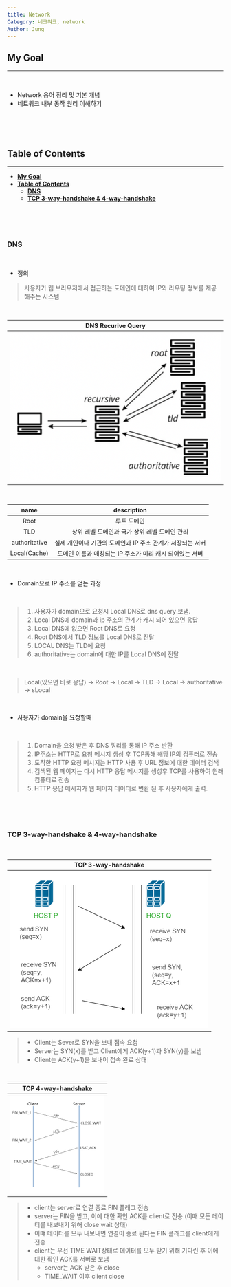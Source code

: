 ```yaml
---
title: Network
Category: 네크워크, network
Author: Jung
---
```


## **My Goal**

---

</br>

- Network 용어 정리 및 기본 개념
- 네트워크 내부 동작 원리 이해하기

</br>
</br>
</br>

## **Table of Contents**

---

- [**My Goal**](#my-goal)
- [**Table of Contents**](#table-of-contents)
  - [**DNS**](#dns)
  - [**TCP 3-way-handshake & 4-way-handshake**](#tcp-3-way-handshake--4-way-handshake)

</br>
</br>
</br>

### **DNS**

</br>

- 정의

> 사용자가 웹 브라우저에서 접근하는 도메인에 대하여 IP와 라우팅 정보를 제공 해주는 시스템

</br>

|           DNS Recurive Query            |
| :-------------------------------------: |
| ![dns_query image](./res/dns_query.png) |

</br>

|     name      |                        description                         |
| :-----------: | :--------------------------------------------------------: |
|     Root      |                        루트 도메인                         |
|      TLD      |       상위 레벨 도메인과 국가 상위 레벨 도메인 관리        |
| authoritative | 실제 개인이나 기관의 도메인과 IP 주소 관계가 저장되는 서버 |
| Local(Cache)  |  도메인 이름과 매칭되는 IP 주소가 미리 캐시 되어있는 서버  |

</br>

- Domain으로 IP 주소를 얻는 과정

</br>

> 1. 사용자가 domain으로 요청시 Local DNS로 dns query 보냄.
> 2. Local DNS에 domain과 ip 주소의 관계가 캐시 되어 있으면 응답
> 3. Local DNS에 없으면 Root DNS로 요청
> 4. Root DNS에서 TLD 정보를 Local DNS로 전달
> 5. LOCAL DNS는 TLD에 요청
> 6. authoritative는 domain에 대한 IP를 Local DNS에 전달

</br>

> Local(있으면 바로 응답) -> Root -> Local -> TLD -> Local -> authoritative -> sLocal

</br>

- 사용자가 domain을 요청할때

</br>

> 1. Domain을 요청 받은 후 DNS 쿼리를 통해 IP 주소 반환
> 2. IP주소는 HTTP로 요청 메시지 생성 후 TCP통해 해당 IP의 컴퓨터로 전송
> 3. 도착한 HTTP 요청 메시지는 HTTP 사용 후 URL 정보에 대한 데이터 검색
> 4. 검색된 웹 페이지는 다시 HTTP 응답 메시지를 생성후 TCP를 사용하여 원래 컴퓨터로 전송
> 5. HTTP 응답 메시지가 웹 페이지 데이터로 변환 된 후 사용자에게 출력.

</br>
</br>
</br>

### **TCP 3-way-handshake & 4-way-handshake**

</br>

|            TCP 3-way-handshake            |
| :---------------------------------------: |
| ![tcp 3way-handshake](./res/tcp-3way.png) |

> - Client는 Sever로 SYN을 보내 접속 요청
> - Server는 SYN(x)를 받고 Client에게 ACK(y+1)과 SYN(y)를 보냄
> - Client는 ACK(y+1)을 보내어 접속 완료 상태

</br>

|            TCP 4-way-handshake            |
| :---------------------------------------: |
| ![tcp 4way-handshake](./res/tcp-4way.png) |

> - client는 server로 연결 종료 FIN 플래그 전송
> - server는 FIN을 받고, 이에 대한 확인 ACK를 client로 전송 (이때 모든 데이터를 내보내기 위해 close wait 상태)
> - 이떄 데이터를 모두 내보내면 연결이 종료 된다는 FIN 플래그를 client에게 전송
> - client는 우선 TIME WAIT상태로 데이터를 모두 받기 위해 기다린 후 이에 대한 확인 ACK를 서버로 보냄
>   - server는 ACK 받은 후 close
>   - TIME_WAIT 이후 client close

</br>
</br>
</br>
